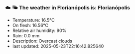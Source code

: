 ### ☁️ 🌤️  The weather in Florianópolis is: Florianópolis

- Temperature: 16.5°C
- On flesh: 16.56°C
- Relative air humidity: 90%
- Rain: 0.0 mm
- Description: Overcast clouds
- last updated: 2025-05-23T22:16:42.825640
